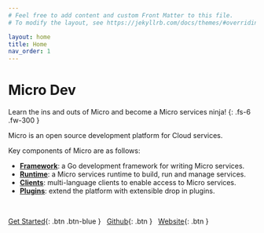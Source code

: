 ```yaml
---
# Feel free to add content and custom Front Matter to this file.
# To modify the layout, see https://jekyllrb.com/docs/themes/#overriding-theme-defaults

layout: home
title: Home
nav_order: 1
---
```


# Micro Dev

Learn the ins and outs of Micro and become a Micro services ninja!
{: .fs-6 .fw-300 }

Micro is an open source development platform for Cloud services.

Key components of Micro are as follows:

* **[Framework](https://github.com/micro/go-micro)**: a Go development framework for writing Micro services.
* **[Runtime](https://github.com/micro/micro)**: a Micro services runtime to build, run and manage services.
* **[Clients](https://github.com/micro/clients)**: multi-language clients to enable access to Micro services.
* **[Plugins](https://github.com/micro/go-plugins)**: extend the platform with extensible drop in plugins.

<br />

[Get Started](/getting-started){: .btn .btn-blue } &nbsp;
[Github](https://github.com/micro){: .btn }  &nbsp;
[Website](https://m3o.com/){: .btn }

<div style="height: 320px"></div>
